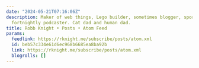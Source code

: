 ```yaml
---
date: "2024-05-21T07:16:06Z"
description: Maker of web things, Lego builder, sometimes blogger, sporadic pizzaiolo,
  fortnightly podcaster. Cat dad and human dad.
title: Robb Knight • Posts • Atom Feed
params:
  feedlink: https://rknight.me/subscribe/posts/atom.xml
  id: beb57c334e61d6ec968b6685ea8ba92b
  link: https://rknight.me/subscribe/posts/atom.xml
  blogrolls: []
---
```

